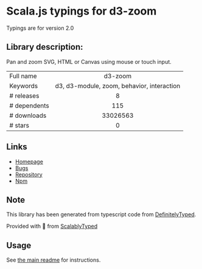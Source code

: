
# Scala.js typings for d3-zoom

Typings are for version 2.0

## Library description:
Pan and zoom SVG, HTML or Canvas using mouse or touch input.

|                    |                 |
| ------------------ | :-------------: |
| Full name          | d3-zoom |
| Keywords           | d3, d3-module, zoom, behavior, interaction |
| # releases         | 8 |
| # dependents       | 115 |
| # downloads        | 33026563 |
| # stars            | 0 |

## Links
- [Homepage](https://d3js.org/d3-zoom/)
- [Bugs](https://github.com/d3/d3-zoom/issues)
- [Repository](https://github.com/d3/d3-zoom)
- [Npm](https://www.npmjs.com/package/d3-zoom)
    


## Note
This library has been generated from typescript code from [DefinitelyTyped](https://definitelytyped.org).

Provided with :purple_heart: from [ScalablyTyped](https://github.com/oyvindberg/ScalablyTyped)

## Usage
See [the main readme](../../readme.md) for instructions.


